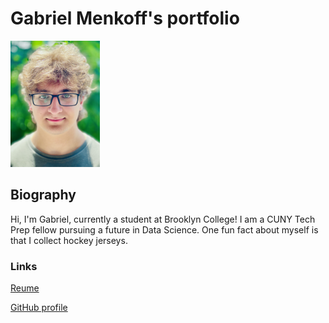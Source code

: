 # Gabriel Menkoff's portfolio

<img src="Gabriel_Menkoff.jpg" width="143" height="202">

## Biography
Hi, I'm Gabriel, currently a student at Brooklyn College! I am a CUNY Tech Prep fellow pursuing a future in Data Science.
One fun fact about myself is that I collect hockey jerseys.

### Links
[Reume](https://docs.google.com/document/d/1gtY9uH6l3s8R4vHEJgvKdiKSvSyfACB62NseyTi_h5E/edit?usp=sharing)

[GitHub profile](https://github.com/gabemenk)
